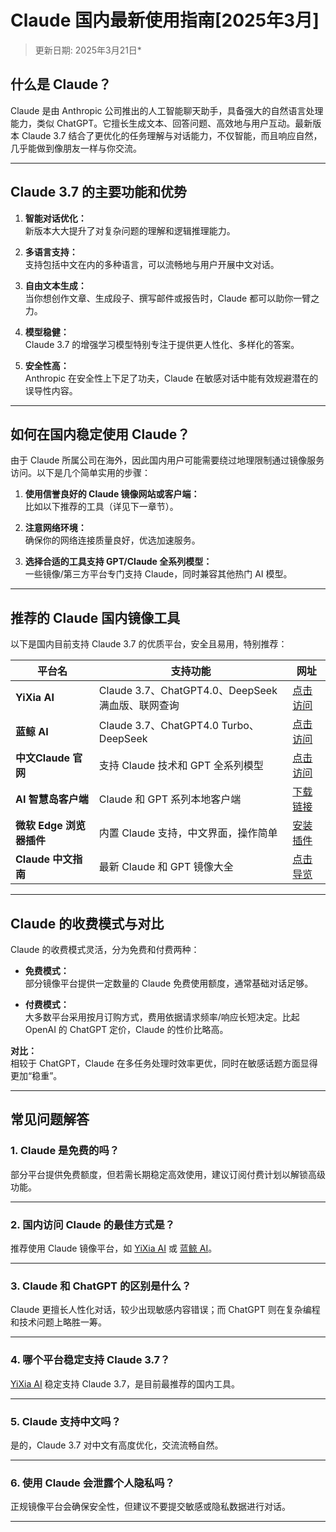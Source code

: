 # **Claude 国内最新使用指南[2025年3月]**  
> 更新日期: 2025年3月21日*

## **什么是 Claude？**

Claude 是由 Anthropic 公司推出的人工智能聊天助手，具备强大的自然语言处理能力，类似 ChatGPT。它擅长生成文本、回答问题、高效地与用户互动。最新版本 Claude 3.7 结合了更优化的任务理解与对话能力，不仅智能，而且响应自然，几乎能做到像朋友一样与你交流。

---

## **Claude 3.7 的主要功能和优势**

1. **智能对话优化：**  
   新版本大大提升了对复杂问题的理解和逻辑推理能力。

2. **多语言支持：**  
   支持包括中文在内的多种语言，可以流畅地与用户开展中文对话。

3. **自由文本生成：**  
   当你想创作文章、生成段子、撰写邮件或报告时，Claude 都可以助你一臂之力。

4. **模型稳健：**  
   Claude 3.7 的增强学习模型特别专注于提供更人性化、多样化的答案。

5. **安全性高：**  
   Anthropic 在安全性上下足了功夫，Claude 在敏感对话中能有效规避潜在的误导性内容。

---

## **如何在国内稳定使用 Claude？**

由于 Claude 所属公司在海外，因此国内用户可能需要绕过地理限制通过镜像服务访问。以下是几个简单实用的步骤：

1. **使用信誉良好的 Claude 镜像网站或客户端：**  
   比如以下推荐的工具（详见下一章节）。

2. **注意网络环境：**  
确保你的网络连接质量良好，优选加速服务。

3. **选择合适的工具支持 GPT/Claude 全系列模型：**  
一些镜像/第三方平台专门支持 Claude，同时兼容其他热门 AI 模型。

---

## **推荐的 Claude 国内镜像工具**

以下是国内目前支持 Claude 3.7 的优质平台，安全且易用，特别推荐：

| 平台名                     | 支持功能                                           | 网址                                                                                       |  
|----------------------------|---------------------------------------------------|------------------------------------------------------------------------------------------|  
| **YiXia AI**               | Claude 3.7、ChatGPT4.0、DeepSeek 满血版、联网查询   | [点击访问](https://chat.yixiaai.com)                                                     |  
| **蓝鲸 AI**               | Claude 3.7、ChatGPT4.0 Turbo、DeepSeek             | [点击访问](https://chat.lanjing.ai)                                                      |  
| **中文Claude 官网**      | 支持 Claude 技术和 GPT 全系列模型                  | [点击访问](https://chatgpt-chinese.com)                                                  |  
| **AI 智慧岛客户端**         | Claude 和 GPT 系列本地客户端                       | [下载链接](https://chatknow.lify.vip/software/AI%E6%99%BA%E6%85%A7%E5%B2%9B_1.0.0_x64_zh-CN.msi) |  
| **微软 Edge 浏览器插件**   | 内置 Claude 支持，中文界面，操作简单               | [安装插件](https://microsoftedge.microsoft.com/addons/detail/chatgpt%E4%B8%AD%E6%96%87%E7%89%88%EF%BC%88%E4%B8%AD%E6%96%87%E7%95%8C%E9%9D%A2%E3%80%81%E5%AF%B9%E8%AF%9D%E3%80%81%E5%86%99%E4%BD%9C%E3%80%81%E7%BB%98%E7%94%BB/lmlenkgcieicbnpobkhmpcgmamahahil) |  
| **Claude 中文指南**        | 最新 Claude 和 GPT 镜像大全                        | [点击导览](https://guide1.lanjing.ai)                                                    |  

---

## **Claude 的收费模式与对比**

Claude 的收费模式灵活，分为免费和付费两种：

- **免费模式：**  
  部分镜像平台提供一定数量的 Claude 免费使用额度，通常基础对话足够。

- **付费模式：**  
  大多数平台采用按月订购方式，费用依据请求频率/响应长短决定。比起 OpenAI 的 ChatGPT 定价，Claude 的性价比略高。

**对比：**  
相较于 ChatGPT，Claude 在多任务处理时效率更优，同时在敏感话题方面显得更加“稳重”。

---

## **常见问题解答**

### **1. Claude 是免费的吗？**
部分平台提供免费额度，但若需长期稳定高效使用，建议订阅付费计划以解锁高级功能。

---

### **2. 国内访问 Claude 的最佳方式是？**
推荐使用 Claude 镜像平台，如 [YiXia AI](https://chat.yixiaai.com) 或 [蓝鲸 AI](https://chat.lanjing.ai)。

---

### **3. Claude 和 ChatGPT 的区别是什么？**
Claude 更擅长人性化对话，较少出现敏感内容错误；而 ChatGPT 则在复杂编程和技术问题上略胜一筹。

---

### **4. 哪个平台稳定支持 Claude 3.7？**
[YiXia AI](https://chat.yixiaai.com) 稳定支持 Claude 3.7，是目前最推荐的国内工具。

---

### **5. Claude 支持中文吗？**
是的，Claude 3.7 对中文有高度优化，交流流畅自然。

---

### **6. 使用 Claude 会泄露个人隐私吗？**
正规镜像平台会确保安全性，但建议不要提交敏感或隐私数据进行对话。

---
